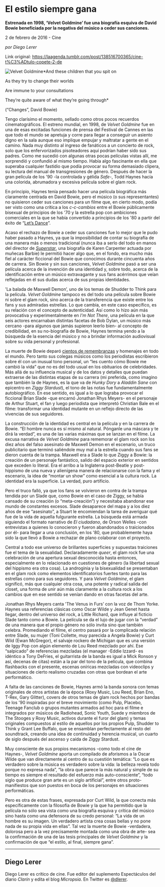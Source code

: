 # El estilo siempre gana

**Estrenada en 1998, ‘Velvet Goldmine’ fue una biografía esquiva de David Bowie beneficiada por la negativa del músico a ceder sus canciones.**

2 de febrero de 2016 - Cine

_por Diego Lerer_

Link original: https://laagenda.tumblr.com/post/138516700365/cine-t%C3%ADtulo-copete-2-de

![Velvet Goldmine](https://64.media.tumblr.com/1dc45880351dab55b3c8396c07976a29/tumblr_inline_pjzvowYwgf1t6q87u_500.jpg)*And these children that you spit on  

As they try to change their worlds  

Are immune to your consultations  

They’re quite aware of what they’re going through*  

(“Changes”, David Bowie)

Tengo clarísimo el momento, sellado como otros pocos recuerdos cinematográficos. El estreno mundial, en 1998, de *Velvet Goldmine* fue en una de esas excitadas funciones de prensa del Festival de Cannes en las que todo el mundo se apretuja y corre para llegar a conseguir un asiento digno en la sala aunque eso implique empujar y maltratar a gente en el camino. Nada muy distinto al ingreso de fanáticos a un concierto de rock, solo que los enfervorizados pisoteadores aquí podrían haber sido sus padres. Como me sucedió con algunas otras pocas películas vistas allí, me sorprendió y confundió al mismo tiempo. Había algo fascinante en ella que superaba cualquier fastidio que podía provocar su forma demasiado clipera, su lectura del manual de transgresiones de género. Después de hacer la gran película de los '90 -la controlada y gélida *Safe*-, Todd Haynes hacía una colorida, abrumadora y excesiva película sobre el glam rock.

En principio, Haynes tenía pensado hacer una película biográfica más claramente centrada en David Bowie, pero el músico (o sus representantes) no quisieron ceder sus canciones para un filme que, en cierto modo, podía ser visto como una crítica a los *c-c-cambios* entre el Bowie públicamente bisexual de principios de los '70 y la estrella pop con ambiciones comerciales en la que se había convertido a principios de los '80 a partir del éxito de “[Let’s Dance](https://youtu.be/N4d7Wp9kKjA)”.

Acaso el rechazo de Bowie a ceder sus canciones fue lo mejor que le pudo haber pasado a Haynes, ya que la imposibilidad de contar su biografía de una manera más o menos tradicional (nunca iba a serlo del todo en manos del director de *[Superstar](https://youtu.be/rACJWPd3VnI)*, una biografía de Karen Carpenter actuada por muñecas Barbie) le permitió hacer algo que, en el fondo, era mucho más fiel al carácter ficcional del Bowie que conocimos durante cincuenta años de carrera. Sin Bowie y sin sus canciones, *Velvet Goldmine* pasó a ser una película acerca de la invención de una identidad y, sobre todo, acerca de la identificación entre un músico extravagante y sus fans acérrimos que veían reflejadas en él sus dudas acerca de sus propias identidades.

 'La balada de Maxwell Demon’, uno de los temas de Shudder to Think para la película. *Velvet Goldmine* tampoco es del todo una película sobre Bowie ni sobre el glam rock, sino acerca de la transferencia que existe entre los fans y sus admiradas estrellas. Lo que cambia, en este caso específico, es su relación con el concepto de autenticidad. Así como lo hizo aún más provocativa y experimentalmente en *I’m Not There*, una película en la que seis actores encarnaban distintas facetas de Bob Dylan, un músico más cercano -para algunos que jamás supieron leerlo bien- al concepto de credibilidad, en su no-biografía de Bowie, Haynes termina yendo a la búsqueda de la esencia del músico y no a brindar información audiovisual sobre su vida personal y profesional.

La muerte de Bowie deparó [cientos de remembranzas](http://laagenda.buenosaires.gob.ar/post/137154310660/volver-pl%C3%A1stico-lo-noble) y homenajes en todo el mundo. Pero tanto sus colegas músicos como los periodistas escribieron sobre él con un inusual tono personal, un “les cuento cómo Bowie me cambió la vida” que no es del todo usual en los obituarios de celebridades. Más allá de su influencia musical y de los datos y detalles que puedan extraerse de las distintas etapas de su carrera (mi preferida, como imagino que también la de Haynes, es la que va de *Hunky Dory* a *Aladdin Sane* con epicentro en *Ziggy Stardust*), el tono de las notas fue fundamentalmente autobiográfico. En ese sentido, es igual a lo que lograba provocar el ficcional Brian Slade -que encarnó Jonathan Rhys Meyers- en el personaje de Arthur Stuart, el fan y luego periodista que interpretó Christian Bale en el filme: transformar una identidad mutante en un reflejo directo de las vivencias de sus seguidores.

La construcción de la identidad es central en la película y en la carrera de Bowie. “El hombre nunca es sí mismo al natural. Pónganle una máscara y te dirá la verdad”, es una de las varias máximas que se lanzan en el filme. La excusa narrativa de *Velvet Goldmine* para rememorar el glam rock son los diez años del falso asesinato de Maxwell Demon en el escenario, un truco publicitario que terminó saliéndole muy mal a la estrella cuando sus fans se dieron cuenta de la trampa. Maxwell era a Slade lo que Ziggy a Bowie: la creación de un personaje fantástico, salido del espacio exterior en sentidos que exceden lo literal. Era el arribo a la Inglaterra post-Beatle y post-hippismo de una nueva y alienígena manera de relacionarse con la fama y el escenario, la idea de “montar un show” como esencial a la cultura rock. La identidad era la superficie. La verdad, puro artificio. 

Pero el truco falló, ya que los fans se volvieron en contra de la trampa tendida por un Slade que, como Bowie en el caso de Ziggy, se había cansado de su creación (o “meta-creación”) y necesitaba abandonar ese mundo de constantes excesos. Slade desaparece del mapa y a los diez años de ese “asesinato”, a Stuart le encomiendan la tarea de averiguar qué fue de la vida de aquella fulgurante estrella. La búsqueda está armada siguiendo el formato narrativo de *El ciudadano*, de Orson Welles -con entrevistas a quienes lo conocieron y fueron abandonados o traicionados por él- para llegar a una conclusión, en los '80, que probablemente haya sido la que llevó a Bowie a rechazar de plano colaborar con el proyecto.

Central a todo ese universo de brillantes superficies y supuestas traiciones fue el tema de la sexualidad. Declaradamente *queer*, el glam rock fue una celebración de una apertura sexual desconocida hasta entonces, especialmente en lo relacionado en cuestiones de género (la libertad sexual del hippismo era otra cosa). La androginia y la bisexualidad se presentaban en el glam rock como elementos identificatorios fuertes tanto para las estrellas como para sus seguidores. Y para *Velvet Goldmine*, el glam significó, más que cualquier otra cosa, una potente y radical salida del closet, una forma de unir aún más claramente a la cultura rock a los cambios que en ese sentido se venían dando en otras facetas del arte.

 Jonathan Rhys Meyers canta 'The Venus in Furs’ con la voz de Thom Yorke. Haynes usa referencias clásicas como Oscar Wilde y Jean Genet hasta llegar, dentro del universo del rock, a Little Richard, que influye al ficticio Slade tanto como a Bowie. La película se da el lujo de jugar con la “verdad” de una manera que el propio género no sólo invita sino que también celebra. Promediando el filme, el centro pasará por la complicada relación entre Slade, su mujer (Toni Collette, muy parecida a Angela Bowie) y Curt Wild (Ewan McGregor), el salvaje rockero de Michigan que es una versión de Iggy Pop con algún elemento de Lou Reed mezclado por ahí. Ese “salpicado” de referencias mezcladas (el manager -Eddie Izzard- es idéntico a Tony DeFries, el guitarrista de la banda es igual a Mick Ronson y así, decenas de citas) están a la par del tono de la película, que combina flashbacks con el presente, escenas oníricas mezcladas con videoclips y situaciones de cierto realismo cruzadas con otras que bordean el arte performático.

A falta de las canciones de Bowie, Haynes armó la banda sonora con temas originales de otros artistas de la época (Roxy Music, Lou Reed, Brian Eno, T-Rex, Gary Glitter), covers de otros temas de glam rock hechos por bandas de los '90 inspiradas por el breve movimiento (como Pulp, Placebo, Teenage Fanclub o grupos mutantes armados ad hoc para el filme e integrados por músicos de Radiohead, Sonic Youth, Suede y miembros de The Stooges y Roxy Music, activos durante el furor del glam) y temas originales compuestos al estilo de aquellos por los propios Pulp, Shudder to Think y Grant Lee Buffalo, que se ensamblan perfectamente al resto del soundtrack, creando una idea de continuidad y herencia musical, un cuarto de siglo después del ascenso y caída de Ziggy Stardust.

Muy consciente de sus propios mecanismos -como todo el cine de Haynes-, *Velvet Goldmine* aporta un compilado de aforismos a la Oscar Wilde que van directamente al centro de su cuestión temática: “Lo que es verdadero sobre la música es verdadero sobre la vida: la belleza revela todo porque no expresa nada”, “la obra que parece la más natural y simple de su tiempo es siempre el resultado del esfuerzo más auto-consciente”, “todo siglo que produce gran arte es un siglo artificial”, entre otros proto-manifiestos que son puestos en boca de los personajes en situaciones performáticas. 

Pero es otra de estas frases, expresada por Curt Wild, la que conecta más específicamente con la filosofía de Bowie y la que ha permitido que la película no sólo sea vista como una biografía esquiva y crítica del músico sino hasta como una defensora de su credo personal: “La vida de un hombre es su imagen. Un verdadero artista crea cosas bellas y no pone nada de su propia vida en ellas”. Tal vez la muerte de Bowie -verdadera, dolorosa pero a la vez precisamente montada como una obra de arte- sea la confirmación de una de las tesis principales de *Velvet Goldmine* y la confirmación de que “el estilo, al final, siempre gana”.

  




---

 Diego Lerer
------------

 Diego Lerer es crítico de cine. Fue editor del suplemento Espectáculos del diario *Clarín* y edita el blog *Micropsia*. En Twitter es [@dlerer](https://twitter.com/dlerer).

